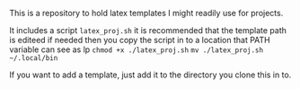 This is a repository to hold latex templates I might readily use for projects.

It includes a script `latex_proj.sh` it is recommended that the template path is editeed if needed then you copy the script in to a location that PATH variable can see as lp `chmod +x ./latex_proj.sh` `mv ./latex_proj.sh ~/.local/bin` 

If you want to add a template, just add it to the directory you clone this in to.
